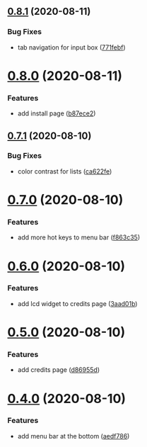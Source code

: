 ## [0.8.1](https://github.com/rajasegar/ember-cli-next/compare/v0.8.0...v0.8.1) (2020-08-11)


### Bug Fixes

* tab navigation for input box ([771febf](https://github.com/rajasegar/ember-cli-next/commit/771febfdfea1207cee0da041e1e063fe47696d62))

# [0.8.0](https://github.com/rajasegar/ember-cli-next/compare/v0.7.1...v0.8.0) (2020-08-11)


### Features

* add install page ([b87ece2](https://github.com/rajasegar/ember-cli-next/commit/b87ece207049fc6ceb553c95b2c9c528231f7f17))

## [0.7.1](https://github.com/rajasegar/ember-cli-next/compare/v0.7.0...v0.7.1) (2020-08-10)


### Bug Fixes

* color contrast for lists ([ca622fe](https://github.com/rajasegar/ember-cli-next/commit/ca622fe481205f9bcf69d77afe752ac8995ae412))

# [0.7.0](https://github.com/rajasegar/ember-cli-next/compare/v0.6.0...v0.7.0) (2020-08-10)


### Features

* add more hot keys to menu bar ([f863c35](https://github.com/rajasegar/ember-cli-next/commit/f863c356654c396f5f5d405e555d08954a7f2539))

# [0.6.0](https://github.com/rajasegar/ember-cli-next/compare/v0.5.0...v0.6.0) (2020-08-10)


### Features

* add lcd widget to credits page ([3aad01b](https://github.com/rajasegar/ember-cli-next/commit/3aad01b80846e677301b8540ecb3bd9d0368d805))

# [0.5.0](https://github.com/rajasegar/ember-cli-next/compare/v0.4.0...v0.5.0) (2020-08-10)


### Features

* add credits page ([d86955d](https://github.com/rajasegar/ember-cli-next/commit/d86955d27bed1cb3b2463a5b765a35580c20c136))

# [0.4.0](https://github.com/rajasegar/ember-cli-next/compare/v0.3.1...v0.4.0) (2020-08-10)


### Features

* add menu bar at the bottom ([aedf786](https://github.com/rajasegar/ember-cli-next/commit/aedf786c8793614ce3f117959f7b0f37c0b73855))
